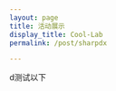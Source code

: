 ```yaml
---
layout: page
title: 活动展示
display_title: Cool-Lab
permalink: /post/sharpdx

---
```








d测试以下





